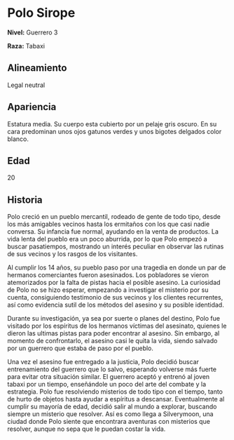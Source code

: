 # Polo Sirope

**Nivel:** Guerrero 3

**Raza:** Tabaxi

## Alineamiento
Legal neutral

## Apariencia
Estatura media. Su cuerpo esta cubierto por un pelaje gris oscuro. En su cara predominan unos ojos gatunos verdes y unos bigotes delgados color blanco. 

## Edad
20

## Historia
Polo creció en un pueblo mercantil, rodeado de gente de todo tipo, desde los más amigables vecinos hasta los ermitaños con los que casi nadie conversa. Su infancia fue normal, ayudando en la venta de productos. La vida lenta del pueblo era un poco aburrida, por lo que Polo empezó a buscar pasatiempos, mostrando un interés peculiar en observar las rutinas de sus vecinos y los rasgos de los visitantes. 

Al cumplir los 14 años, su pueblo paso por una tragedia en donde un par de hermanos comerciantes fueron asesinados. Los pobladores se vieron atemorizados por la falta de pistas hacia el posible asesino. La curiosidad de Polo no se hizo esperar, empezando a investigar el misterio por su cuenta, consiguiendo testimonio de sus vecinos y los clientes recurrentes, así como evidencia sutil de los métodos del asesino y su posible identidad.

Durante su investigación, ya sea por suerte o planes del destino, Polo fue visitado por los espíritus de los hermanos víctimas del asesinato, quienes le dieron las ultimas pistas para poder encontrar al asesino. Sin embargo, al momento de confrontarlo, el asesino casi le quita la vida, siendo salvado por un guerrero que estaba de paso por el pueblo.

Una vez el asesino fue entregado a la justicia, Polo decidió buscar entrenamiento del guerrero que lo salvo, esperando volverse más fuerte para evitar otra situación similar. El guerrero aceptó y entrenó al joven tabaxi por un tiempo, enseñándole un poco del arte del combate y la estrategia. Polo fue resolviendo misterios de todo tipo con el tiempo, tanto de hurto de objetos hasta ayudar a espíritus a descansar. Eventualmente al cumplir su mayoría de edad, decidió salir al mundo a explorar, buscando siempre un misterio que resolver. Así es como llega a Silverymoon, una ciudad donde Polo siente que encontrara aventuras con misterios que resolver, aunque no sepa que le puedan costar la vida.



